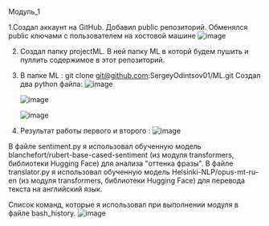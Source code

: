Модуль_1


1.Создал аккаунт на GitHub. Добавил public репозиторий. Обменялся public ключами с пользователем на хостовой машине
 ![image](https://github.com/SergeyOdintsov01/ML/assets/149817675/e6c8a093-663b-4b64-b521-90803d29e2d8)

2. Создал папку projectML. В ней папку ML в которй будем пушить и пуллить содержимое в этот репозиторий.
3. В папке ML : git clone git@github.com:SergeyOdintsov01/ML.git
   Создал два python файла:
   ![image](https://github.com/SergeyOdintsov01/ML/assets/149817675/408631cc-036d-49fa-95e1-d39ecb324088)

   ![image](https://github.com/SergeyOdintsov01/ML/assets/149817675/d3659f8e-f35d-47f2-9eb5-fc8fdc3b297e)


   ![image](https://github.com/SergeyOdintsov01/ML/assets/149817675/1f10f4bc-2f3a-45ed-a8e3-1ca10c99119e)

4. Результат работы первого и второго :
   ![image](https://github.com/SergeyOdintsov01/ML/assets/149817675/9ef8d1b1-f9bd-48b7-ad40-aadf361775eb)

В файле sentiment.py я использовал обученную модель blanchefort/rubert-base-cased-sentiment (из модуля transformers, библиотеки Hugging Face) для анализа "оттенка фразы".
В файле translator.py я использовал обученную модель Helsinki-NLP/opus-mt-ru-en (из модуля transformers, библиотеки Hugging Face) для перевода текста на английский язык.


Список команд, которые я использовал при выполнении модуля в файле bash_history.
![image](https://github.com/SergeyOdintsov01/ML/assets/149817675/43c55c9f-47c3-40cb-a5db-264496c192d4)












 

